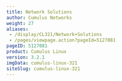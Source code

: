```yaml
---
title: Network Solutions
author: Cumulus Networks
weight: 27
aliases:
 - /display/CL321/Network+Solutions
 - /pages/viewpage.action?pageId=5127081
pageID: 5127081
product: Cumulus Linux
version: 3.2.1
imgData: cumulus-linux-321
siteSlug: cumulus-linux-321
---
```


